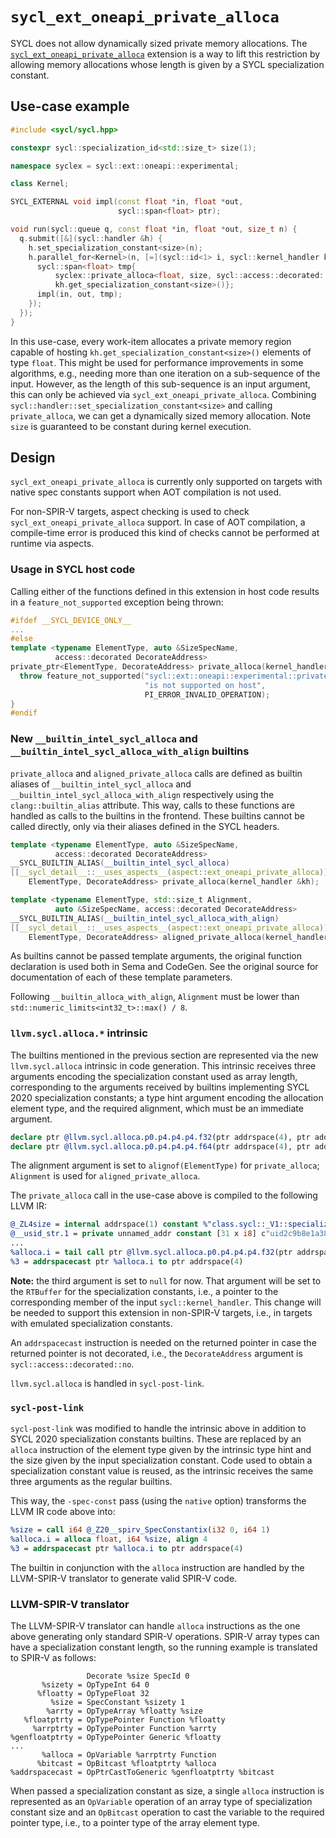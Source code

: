 # `sycl_ext_oneapi_private_alloca`

SYCL does not allow dynamically sized private memory allocations. The
[`sycl_ext_oneapi_private_alloca`](../extensions/experimental/sycl_ext_oneapi_private_alloca.asciidoc)
extension is a way to lift this restriction by allowing memory allocations whose
length is given by a SYCL specialization constant.

## Use-case example

```c++
#include <sycl/sycl.hpp>

constexpr sycl::specialization_id<std::size_t> size(1);

namespace syclex = sycl::ext::oneapi::experimental;

class Kernel;

SYCL_EXTERNAL void impl(const float *in, float *out,
                        sycl::span<float> ptr);

void run(sycl::queue q, const float *in, float *out, size_t n) {
  q.submit([&](sycl::handler &h) {
    h.set_specialization_constant<size>(n);
    h.parallel_for<Kernel>(n, [=](sycl::id<1> i, sycl::kernel_handler kh) {
      sycl::span<float> tmp{
          syclex::private_alloca<float, size, sycl::access::decorated::no>(kh).get_raw(),
          kh.get_specialization_constant<size>()};
      impl(in, out, tmp);
    });
  });
}
```

In this use-case, every work-item allocates a private memory region capable of
hosting `kh.get_specialization_constant<size>()` elements of type `float`. This
might be used for performance improvements in some algorithms, e.g., needing
more than one iteration on a sub-sequence of the input. However, as the length
of this sub-sequence is an input argument, this can only be achieved via
`sycl_ext_oneapi_private_alloca`. Combining
`sycl::handler::set_specialization_constant<size>` and calling `private_alloca`,
we can get a dynamically sized memory allocation. Note `size` is guaranteed to
be constant during kernel execution.

## Design

`sycl_ext_oneapi_private_alloca` is currently only supported on targets with
native spec constants support when AOT compilation is not used.

For non-SPIR-V targets, aspect checking is used to check
`sycl_ext_oneapi_private_alloca` support. In case of AOT compilation, a
compile-time error is produced this kind of checks cannot be performed at
runtime via aspects.

### Usage in SYCL host code

Calling either of the functions defined in this extension in host code results
in a `feature_not_supported` exception being thrown:

```c++
#ifdef __SYCL_DEVICE_ONLY__
...
#else
template <typename ElementType, auto &SizeSpecName,
          access::decorated DecorateAddress>
private_ptr<ElementType, DecorateAddress> private_alloca(kernel_handler &kh) {
  throw feature_not_supported("sycl::ext::oneapi::experimental::private_alloca "
                              "is not supported on host",
                              PI_ERROR_INVALID_OPERATION);
}
#endif
```

### New `__builtin_intel_sycl_alloca` and `__builtin_intel_sycl_alloca_with_align` builtins

`private_alloca` and `aligned_private_alloca` calls are defined as builtin
aliases of `__builtin_intel_sycl_alloca` and
`__builtin_intel_sycl_alloca_with_align` respectively using the
`clang::builtin_alias` attribute. This way, calls to these functions are handled
as calls to the builtins in the frontend. These builtins cannot be called
directly, only via their aliases defined in the SYCL headers.

```c++
template <typename ElementType, auto &SizeSpecName,
          access::decorated DecorateAddress>
__SYCL_BUILTIN_ALIAS(__builtin_intel_sycl_alloca)
[[__sycl_detail__::__uses_aspects__(aspect::ext_oneapi_private_alloca)]] private_ptr<
    ElementType, DecorateAddress> private_alloca(kernel_handler &kh);

template <typename ElementType, std::size_t Alignment,
          auto &SizeSpecName, access::decorated DecorateAddress>
__SYCL_BUILTIN_ALIAS(__builtin_intel_sycl_alloca_with_align)
[[__sycl_detail__::__uses_aspects__(aspect::ext_oneapi_private_alloca)]] private_ptr<
    ElementType, DecorateAddress> aligned_private_alloca(kernel_handler &kh);
```


As builtins cannot be passed template arguments, the original function
declaration is used both in Sema and CodeGen. See the original source for
documentation of each of these template parameters.

Following `__builtin_alloca_with_align`, `Alignment` must be lower than
`std::numeric_limits<int32_t>::max() / 8`.

### `llvm.sycl.alloca.*` intrinsic

The builtins mentioned in the previous section are represented via the new
`llvm.sycl.alloca` intrinsic in code generation. This intrinsic receives three
arguments encoding the specialization constant used as array length,
corresponding to the arguments received by builtins implementing SYCL 2020
specialization constants; a type hint argument encoding the allocation element
type, and the required alignment, which must be an immediate argument.

```llvm
declare ptr @llvm.sycl.alloca.p0.p4.p4.p4.f32(ptr addrspace(4), ptr addrspace(4), ptr addrspace(4), float, i64)
declare ptr @llvm.sycl.alloca.p0.p4.p4.p4.f64(ptr addrspace(4), ptr addrspace(4), ptr addrspace(4), double, i64)
```

The alignment argument is set to `alignof(ElementType)` for `private_alloca`;
`Alignment` is used for `aligned_private_alloca`.

The `private_alloca` call in the use-case above is compiled to the following
LLVM IR:

```llvm
@_ZL4size = internal addrspace(1) constant %"class.sycl::_V1::specialization_id" { i64 1 }, align 8
@__usid_str.1 = private unnamed_addr constant [31 x i8] c"uid2c9b8e1a387f5dba____ZL4size\00", align 1
...
%alloca.i = tail call ptr @llvm.sycl.alloca.p0.p4.p4.p4.f32(ptr addrspace(4) addrspacecast (ptr @__usid_str.1 to ptr addrspace(4)), ptr addrspace(4) addrspacecast (ptr addrspace(1) @_ZL4size to ptr addrspace(4)), ptr addrspace(4) null, float 0.000000e+00, i64 4)
%3 = addrspacecast ptr %alloca.i to ptr addrspace(4)
```

**Note:** the third argument is set to `null` for now. That argument will be set
to the `RTBuffer` for the specialization constants, i.e., a pointer to the
corresponding member of the input `sycl::kernel_handler`. This change will be
needed to support this extension in non-SPIR-V targets, i.e., in targets with
emulated specialization constants.

An `addrspacecast` instruction is needed on the returned pointer in case the
returned pointer is not decorated, i.e., the `DecorateAddress` argument is
`sycl::access::decorated::no`.

`llvm.sycl.alloca` is handled in `sycl-post-link`.

### `sycl-post-link`

`sycl-post-link` was modified to handle the intrinsic above in addition to SYCL
2020 specialization constants builtins. These are replaced by an `alloca`
instruction of the element type given by the intrinsic type hint and the size
given by the input specialization constant. Code used to obtain a specialization
constant value is reused, as the intrinsic receives the same three arguments as
the regular builtins.

This way, the `-spec-const` pass (using the `native` option) transforms the LLVM
IR code above into:

```llvm
%size = call i64 @_Z20__spirv_SpecConstantix(i32 0, i64 1)
%alloca.i = alloca float, i64 %size, align 4
%3 = addrspacecast ptr %alloca.i to ptr addrspace(4)
```

The builtin in conjunction with the `alloca` instruction are handled by the
LLVM-SPIR-V translator to generate valid SPIR-V code.

### LLVM-SPIR-V translator

The LLVM-SPIR-V  translator can  handle `alloca` instructions  as the  one above
generating  only standard  SPIR-V  operations.  SPIR-V array  types  can have  a
specialization constant length,  so the running example is  translated to SPIR-V
as follows:

```spirv
                 Decorate %size SpecId 0
       %sizety = OpTypeInt 64 0
      %floatty = OpTypeFloat 32
         %size = SpecConstant %sizety 1
        %arrty = OpTypeArray %floatty %size
   %floatptrty = OpTypePointer Function %floatty
     %arrptrty = OpTypePointer Function %arrty
%genfloatptrty = OpTypePointer Generic %floatty
...
       %alloca = OpVariable %arrptrty Function
      %bitcast = OpBitcast %floatptrty %alloca
%addrspacecast = OpPtrCastToGeneric %genfloatptrty %bitcast
```

When passed a specialization constant as size, a single `alloca` instruction is
represented as an `OpVariable` operation of an array type of specialization
constant size and an `OpBitcast` operation to cast the variable to the required
pointer type, i.e., to a pointer type of the array element type.
